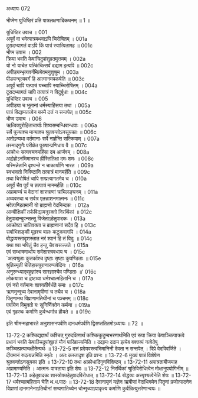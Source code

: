 अध्यायः 072

भीष्मेण युधिष्ठिरं प्रति पात्रलक्षणादिकथनम् ॥ 1 ॥
	
युधिष्ठिर उवाच ।	001  
अपूर्वं वा भवेत्पात्रमथवाऽपि चिरोषितम् ।	001a  
दूरादभ्यागतं वाऽपि किं पात्रं स्यात्पितामह ॥	001c  
भीष्म उवाच ।	002  
क्रिया भवति केषांचिदुपांशुव्रतमुत्तमम् ।	002a  
यो नो याचेत यत्किंचित्सर्वं दद्याम इत्यपि ॥	002c  
अपीडयन्भृत्यवर्गमित्येवमनुशुश्रुम ।	003a  
पीडयन्भृत्यवर्गं हि आत्मानमपकर्षति ॥	003c  
अपूर्वं चापि यत्पात्रं यच्चापि स्याच्चिरोषितम् ।	004a  
दूरादभ्यागतं चापि तत्पात्रं न विदुर्बुधाः ॥	004c  
युधिष्ठिर उवाच ।	005  
अपीडया च भूतानां धर्मस्याहिंसया तथा ।	005a  
पात्रं विद्यामतत्त्वेन यस्मै दत्तं न सन्तपेत् ॥	005c  
भीष्म उवाच ।	006  
ऋत्विक्पुरोहिताचार्याः शिष्यसम्बन्धिबान्धवाः ।	006a  
सर्वे पूज्याश्च मान्याश्च श्रुतवन्तोऽनसूयकाः ॥	006c  
अतोऽन्यथा वर्तमानाः सर्वे नार्हन्ति सत्क्रियाम् ।	007a  
तस्माद्गुणैः परीक्षेत पुरुषान्प्रणिधाय वै ॥	007c  
अक्रोधः सत्यवचनमहिंसा दम आर्जवम् ।	008a  
अद्रोहोऽनभिमानश्च ह्रीस्तितिक्षा दमः शमः ॥	008c  
यस्मिन्नेतानि दृश्यन्ते न चाकार्याणि भारत ।	009a  
स्वभावतो निविष्टानि तत्पात्रं मानमर्हति ॥	009c  
तथा चिरोषितं चापि सम्प्रत्यागतमेव च ।	010a  
अपूर्वं चैव पूर्वं च तत्पात्रं मानमर्हति ॥	010c  
अप्रामाण्यं च वेदानां शास्त्राणां चाभिलङ्घनम् ।	011a  
अव्यवस्था च सर्वत्र एतन्नाशनमात्मनः ॥	011c  
भवेत्पण्डितमानी यो ब्राह्मणो वेदनिन्दकः ।	012a  
आन्वीक्षिकीं तर्कविद्यामनुरक्तो निरर्थिकां ॥	012c  
हेतुवादान्बुवन्सत्सु विजेताऽहेतुवादकः ।	013a  
आक्रोष्टा चातिवक्ता च ब्राह्मणानां सदैव हि ॥	013c  
सर्वाभिशङ्की मूढश्च बालः कटुकवागपि ।	014a  
बोद्धव्यस्तादृशस्तात नरं श्वानं हि तं विदुः ॥	014c  
यथा श्वा भषितुं चैव हन्तु चैवावसज्जते ।	015a  
एवं सम्भाषणार्थाय सर्वशास्त्रवधाय च ।	015c  
`अल्पश्रुताः कुतर्काश्च दृष्टाः सृष्टाः कुपण्डिताः ॥	015e  
श्रुतिस्मृती चेतिहासपुराणारण्यवेदिनः ।	016a  
अनुरुन्ध्याद्बहुज्ञांश्च सारज्ञाश्चैव पण्डिताः ॥'	016c  
लोकयात्रा च द्रष्टव्या धर्मश्चात्महितानि च ।	017a  
एवं नरो वर्तमानः शाश्वतीर्वर्धते समाः ॥	017c  
ऋणमुन्मुच्य देवानामृषीणां च तथैव च ।	018a  
पितॄणामथ विप्राणामतिथीनां च पञ्चमम् ॥	018c  
पर्यायेण विमुक्तो यः सुनिर्णिक्तेन कर्मणा ।	019a  
एवं गृहस्थः कर्माणि कुर्वन्धर्मान्न हीयते ॥ ॥	019c  

इति श्रीमन्महाभारते अनुशासनपर्वणि दानधर्मपर्वणि द्विसप्ततितमोऽध्यायः ॥ 72 ॥

13-72-2 कश्चिद्यज्ञार्थं कश्चित् गुरुदक्षिणार्थं कश्चित्कुटुम्बभरणार्थमिति एवं रूपा क्रिया केषाञ्चित्पात्रत्वे प्रधानं भवति केषाञ्चिदुपांशुव्रतं मौनं पारिव्राज्यमिति । दद्यामः ददाम इत्येव वक्तव्यं नत्वेतेषु कञ्चित्प्रत्याचक्षीतेत्यर्थः ॥ 13-72-5 दत्तं प्रदेयवस्त्वभिमानिनी देवता न सन्तपेत् । विप्रे वेदविवर्जिते । दीयमानं रुदत्यन्नमिति स्मृतेः । अतः कस्तादृश इति प्रश्नः ॥ 13-72-6 मुख्यं पात्रं विशेषेण श्रुतवन्तोऽनसूयका इति ॥ 13-72-10 तथा अक्रोधादिगुणविशिष्टम् ॥ 13-72-11 अपात्रताबीजमाह अप्रामाण्यमिति । आत्मनः पात्रताया इति शेषः ॥ 13-72-12 निरर्थिकां श्रुतिविरोधित्वेन मोक्षानुपयोगिनीम् ॥ 13-72-13 अहेतुवादकः शास्त्रोक्तहेतुवादविरोधात् ॥ 13-72-14 बोद्धव्यः अस्पृश्यत्वेनेति शेषः ॥ 13-72-17 धर्मश्चात्महिताय चेति थ.ध.पाठः ॥ 13-72-18 देवानामृणं यज्ञेन ऋषीणां वेदाधिगमेन पितॄणां प्रजोत्पादनेन विप्राणां दानमानेनाऽतिथीनां सम्यगातिथ्येन चोन्मुच्याऽपाकृत्य कर्माणि कुर्वन्नित्युत्तरेणान्वयः ॥
